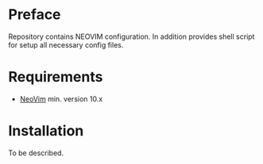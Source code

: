 # Preface

Repository contains NEOVIM configuration.
In addition provides shell script for setup all necessary config files.

# Requirements

- [NeoVim](https://neovim.io/) min. version 10.x

# Installation

To be described.
